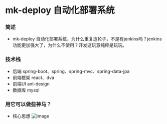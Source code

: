 #  mk-deploy 自动化部署系统

### 简述
- mk-deploy 自动化部署系统，为什么重复造轮子，不是有jenkins吗？jenkins功能更加强大了，为什么不使用？开发这玩意纯粹是玩玩。

### 技术栈
- 后端 spring-boot、spring、spring-mvc、spring-data-jpa
- 前端框架 react、dva
- 前端UI ant-design
- 数据库 mysql

### 用它可以做些神马？
- 核心思想
	![image](https://gitee.com/381895649/mkfree-deploy/blob/master/doc/images/mk-deploy.jpeg)

